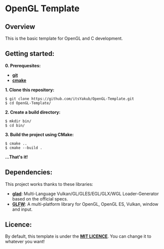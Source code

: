 # **OpenGL Template**

## **Overview**
This is the basic template for OpenGL and C development.

## **Getting started:**

**0. Prerequesites:**
- [**git**](https://git-scm.com/)
- [**cmake**](https://cmake.org/)

**1. Clone this repository:**
```console
$ git clone https://github.com/itsYakub/OpenGL-Template.git
$ cd OpenGL-Template/
```

**2. Create a build directory:**
```console
$ mkdir bin/
$ cd bin/
```

**3. Build the project using CMake:**
```console
$ cmake ..
$ cmake --build .
```

**...That's it!**

## **Dependencies:**
This project works thanks to these libraries:
- [**glad**](https://github.com/Dav1dde/glad): Multi-Language Vulkan/GL/GLES/EGL/GLX/WGL Loader-Generator based on the official specs.
- [**GLFW**](https://github.com/glfw/glfw): A multi-platform library for OpenGL, OpenGL ES, Vulkan, window and input.

## **Licence:**
By default, this template is under the [**MIT LICENCE**](./LICENCE). You can change it to whatever you want!

